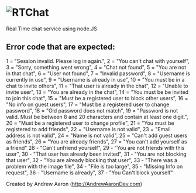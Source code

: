 ![RTChat](http://rtchat.info)
===========
Real Time chat service using node.JS

Error code that are expected:
-----------------------
1 = "Session invalid.  Please log in again.",
2 = "You can't chat with yourself", 
3 = "Sorry, something went wrong", 
4 = "Chat not found", 
5 = "You are not in that chat", 
6 = "User not found", 
7 = "Invalid password", 
8 = "Username is currently in use", 
9 = "Username is already in use", 
10 = "You must be in a chat to invite others", 
11 = "That user is already in the chat", 
12 = "Unable to invite user", 
13 = "You are already in the chat", 
14 = "You must be be invited to join this chat", 
15 = "Must be a registered user to block other users", 
16 = "No info on guest users", 
17 = "Must be a registered user to change password", 
18 = "Old password does not match", 
19 = "Password is not valid.  Must be between 8 and 20 characters and contain at least one digit.", 
20 = "Must be a registered user to change profile", 
21 = "You must be registered to add friends", 
22 = "Username is not valid", 
23 = "Email address is not valid", 
24 = "Name is not valid",
25 = "Can't add guest users as friends",
26 = "You are already friends",
27 = "You can't add yourself as a friend"
28 - "Can't unfriend yourself",
29 - "You are not friends with this user",
30 - "That user has already been invited",
31 - "You are not blocking that user",
32 - "You are already blocking that user",
33 - "There was a problem with the image file",
34 - "File is too large",
35 - "Missing Info on request",
36 - "Username is already",
37 - "You Can't block yourself"

Created by Andrew Aaron (http://AndrewAaronDev.com)